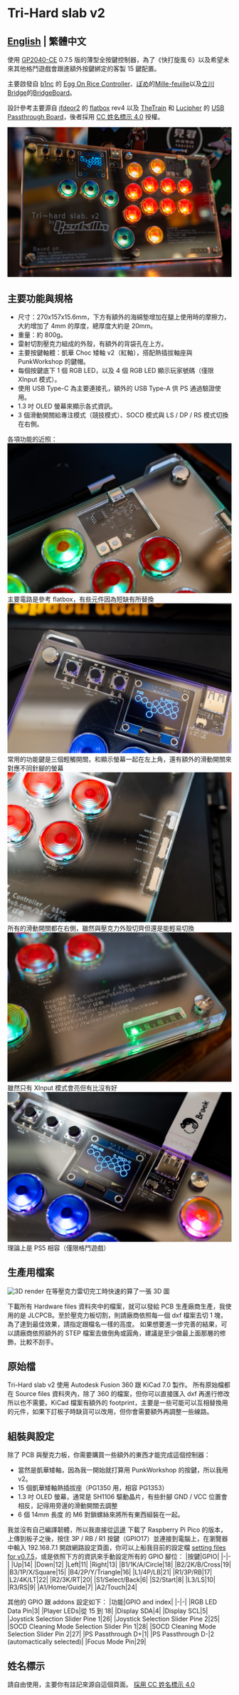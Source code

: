 # Tri-Hard slab v2
## **[English](README.md) | 繁體中文**
使用 [GP2040-CE](https://gp2040-ce.info/) 0.7.5 版的薄型全按鍵控制器，為了《快打旋風 6》以及希望未來其他格鬥遊戲會跟進額外按鍵綁定的客製 15 鍵配置。

主要啟發自 [b1nc](https://github.com/b1nc) 的 [Egg On Rice Controller](https://github.com/b1nc/Egg-On-Rice-Controller)、[ぽめ](https://twitter.com/pomegd)的[Mille-feuille](https://pomegd.booth.pm/items/2685530)以及[立川 Bridge](https://twitter.com/GBB_tachikawa)的[BridgeBoard](https://bridgeshop.booth.pm/items/4869470)。

設計參考主要源自 [jfdeor2](https://github.com/jfedor2) 的 [flatbox](https://github.com/jfedor2/flatbox) rev4 以及 [TheTrain](https://github.com/TheTrainGoes) 和 [Lucipher](https://github.com/arntsonl) 的 [USB Passthrough Board](https://github.com/OpenStickCommunity/Hardware/tree/main/USB%20Passthrough%20Board)，後者採用 [CC 姓名標示 4.0](https://creativecommons.org/licenses/by/4.0/) 授權。

![The beauty shot](images/ths-000-main.jpg)
## 主要功能與規格
- 尺寸：270x157x15.6mm，下方有額外的海綿墊增加在腿上使用時的摩擦力，大約增加了 4mm 的厚度，總厚度大約是 20mm。
- 重量：約 800g。
- 雷射切割壓克力組成的外殼，有額外的背袋孔在上方。
- 主要按鍵軸體：凱華 Choc 矮軸 v2（紅軸），搭配熱插拔軸座與 PunkWorkshop 的鍵帽。
- 每個按鍵底下 1 個 RGB LED，以及 4 個 RGB LED 顯示玩家號碼（僅限 XInput 模式）。
- 使用 USB Type-C 為主要連接孔，額外的 USB Type-A 供 PS 通過驗證使用。
- 1.3 吋 OLED 螢幕來顯示各式資訊。
- 3 個滑動開關給專注模式（競技模式）、SOCD 模式與 LS / DP / RS 模式切換在右側。

各項功能的近照：
![The core](images/ths-001-RP2040.jpg)
主要電路是參考 flatbox，有些元件因為短缺有所替換
![Functions and display](images/ths-002-menu-and-display.jpg)
常用的功能鍵是三個輕觸開關，和顯示螢幕一起在左上角，還有額外的滑動開關來對應不同針腳的螢幕
![Slide switches](images/ths-003-slide-switches.jpg)
所有的滑動開關都在右側，雖然與壓克力外殼切齊但還是能輕易切換
![Player number indication](images/ths-004-player-led.jpg)
雖然只有 XInput 模式會亮但有比沒有好
![Passthrough auth](images/ths-005-PS-passthrough.jpg)
理論上是 PS5 相容（僅限格鬥遊戲）

## 生產用檔案
![3D render](images/tri-hard_slab_v2_render.png)
在等壓克力雷切完工時快速的算了一張 3D 圖

下載所有 Hardware files 資料夾中的檔案，就可以發給 PCB 生產廠商生產，我使用的是 JLCPCB。至於壓克力板切割，則請廠商依照每一個 dxf 檔案去切 1 塊，為了達到最佳效果，請指定跟檔名一樣的高度。
如果想要進一步完善的結果，可以請廠商依照額外的 STEP 檔案去做倒角或圓角，建議是至少做最上面那層的修飾，比較不刮手。

## 原始檔
Tri-Hard slab v2 使用 Autodesk Fusion 360 跟 KiCad 7.0 製作。
所有原始檔都在 Source files 資料夾內，除了 360 的檔案，但你可以直接匯入 dxf 再進行修改所以也不需要。KiCad 檔案有額外的 footprint，主要是一些可能可以互相替換用的元件，如果下訂板子時缺貨可以改用，但你會需要額外再調整一些線路。

## 組裝與設定

除了 PCB 與壓克力板，你需要購買一些額外的東西才能完成這個控制器：
- 當然是凱華矮軸，因為我一開始就打算用 PunkWorkshop 的按鍵，所以我用 v2。
- 15 個凱華矮軸熱插拔座（PG1350 用，相容 PG1353）
- 1.3 吋 OLED 螢幕，通常是 SH1106 驅動晶片，有些針腳 GND / VCC 位置會相反，記得用旁邊的滑動開關去調整
- 6 個 14mm 長度 的 M6 對鎖螺絲來將所有東西組裝在一起。

我並沒有自己編譯韌體，所以我直接從[這邊](https://gp2040-ce.info/#/download) 下載了 Raspberry Pi Pico 的版本，上傳到板子之後，按住 3P / RB / R1 按鍵（GPIO17）並連接到電腦上，在瀏覽器中輸入 192.168.7.1 開啟網路設定頁面，你可以上船我目前的設定檔 [setting files for v0.7.5](Setting%20files%20for%20GP2040-CE/gp2040ce_backup_20231024164547186.gp2040)，或是依照下方的資訊來手動設定所有的 GPIO 腳位：
|按鍵|GPIO|
|-|-|
|Up|14|
|Down|12|
|Left|11|
|Right|13|
|B1/1K/A/Circle|18|
|B2/2K/B/Cross|19|
|B3/1P/X/Square|15|
|B4/2P/Y/Triangle|16|
|L1/4P/LB|21|
|R1/3P/RB|17|
|L2/4K/LT|22|
|R2/3K/RT|20|
|S1/Select/Back|6|
|S2/Start|8|
|L3/LS|10|
|R3/RS|9|
|A1/Home/Guide|7|
|A2/Touch|24|

其他的 GPIO 跟 addons 設定如下：
|功能|GPIO and index|
|-|-|
|RGB LED Data Pin|3|
|Player LEDs|從 15 到 18|
|Display SDA|4|
|Display SCL|5|
|Joystick Selection Slider Pine 1|26|
|Joystick Selection Slider Pine 2|25|
|SOCD Cleaning Mode Selection Slider Pin 1|28|
|SOCD Cleaning Mode Selection Slider Pin 2|27|
|PS Passthrough D+|1|
|PS Passthrough D-|2 (automactically selected)|
|Focus Mode Pin|29|

## 姓名標示
請自由使用，主要你有註記來源自這個頁面。
[採用 CC 姓名標示 4.0](https://creativecommons.org/licenses/by/4.0/)
